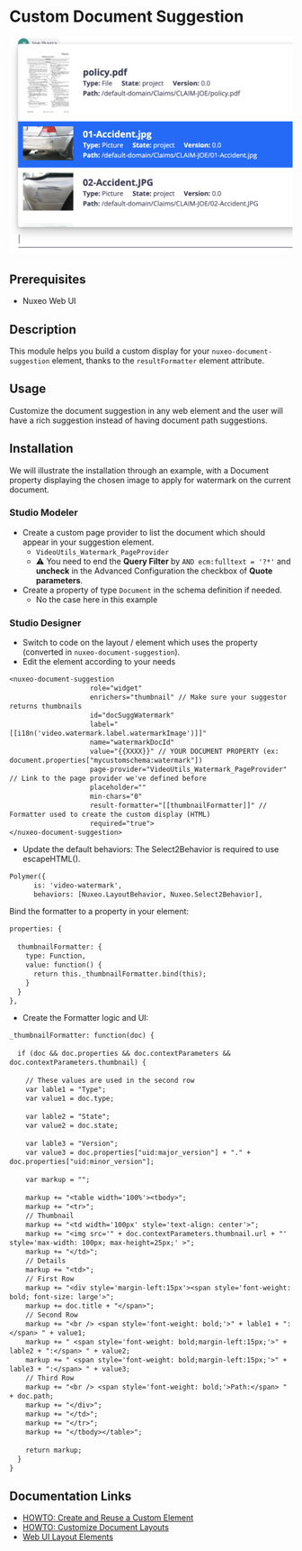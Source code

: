 # Custom Document Suggestion

![suggest result formatters picture](suggestion-result-formatters.png)

## Prerequisites

- Nuxeo Web UI

## Description

This module helps you build a custom display for your `nuxeo-document-suggestion` element, thanks to the `resultFormatter` element attribute.

## Usage

Customize the document suggestion in any web element and the user will have a rich suggestion instead of having document path suggestions.

## Installation

We will illustrate the installation through an example, with a Document property displaying the chosen image to apply for watermark on the current document.

### Studio Modeler

- Create a custom page provider to list the document which should appear in your suggestion element.
  - `VideoUtils_Watermark_PageProvider`
  - :warning: You need to end the **Query Filter** by `AND ecm:fulltext = '?*'` and **uncheck** in the Advanced Configuration the checkbox of **Quote parameters**.
- Create a property of type `Document` in the schema definition if needed.
  - No the case here in this example

### Studio Designer

- Switch to code on the layout / element which uses the property (converted in `nuxeo-document-suggestion`).
- Edit the element according to your needs

```
<nuxeo-document-suggestion
                    role="widget"
                    enrichers="thumbnail" // Make sure your suggestor returns thumbnails
                    id="docSuggWatermark"
                    label="[[i18n('video.watermark.label.watermarkImage')]]"
                    name="watermarkDocId"
                    value="{{XXXX}}" // YOUR DOCUMENT PROPERTY (ex: document.properties["mycustomschema:watermark"])
                    page-provider="VideoUtils_Watermark_PageProvider" // Link to the page provider we've defined before
                    placeholder=""
                    min-chars="0"
                    result-formatter="[[thumbnailFormatter]]" // Formatter used to create the custom display (HTML)
                    required="true">
</nuxeo-document-suggestion>
```

- Update the default behaviors: The Select2Behavior is required to use escapeHTML().
```
Polymer({
      is: 'video-watermark',
      behaviors: [Nuxeo.LayoutBehavior, Nuxeo.Select2Behavior],
```

Bind the formatter to a property in your element:

```
properties: {

  thumbnailFormatter: {
    type: Function,
    value: function() {
      return this._thumbnailFormatter.bind(this);
    }
  }
},
```

- Create the Formatter logic and UI:

```
_thumbnailFormatter: function(doc) {

  if (doc && doc.properties && doc.contextParameters && doc.contextParameters.thumbnail) {

    // These values are used in the second row
    var lable1 = "Type";
    var value1 = doc.type;

    var lable2 = "State";
    var value2 = doc.state;

    var lable3 = "Version";
    var value3 = doc.properties["uid:major_version"] + "." + doc.properties["uid:minor_version"];

    var markup = "";

    markup += "<table width='100%'><tbody>";
    markup += "<tr>";
    // Thumbnail
    markup += "<td width='100px' style='text-align: center'>";
    markup += "<img src='" + doc.contextParameters.thumbnail.url + "' style='max-width: 100px; max-height=25px;' >";
    markup += "</td>";
    // Details
    markup += "<td>";
    // First Row
    markup += "<div style='margin-left:15px'><span style='font-weight: bold; font-size: large'>";
    markup += doc.title + "</span>";
    // Second Row
    markup += "<br /> <span style='font-weight: bold;'>" + lable1 + ":</span> " + value1;
    markup += " <span style='font-weight: bold;margin-left:15px;'>" + lable2 + ":</span> " + value2;
    markup += " <span style='font-weight: bold;margin-left:15px;'>" + lable3 + ":</span> " + value3;
    // Third Row
    markup += "<br /> <span style='font-weight: bold;'>Path:</span> " + doc.path;
    markup += "</div>";
    markup += "</td>";
    markup += "</tr>";
    markup += "</tbody></table>";

    return markup;
  }
}
```


## Documentation Links

- [HOWTO: Create and Reuse a Custom Element](https://doc.nuxeo.com/nxdoc/how-to-create-and-reuse-custom-element/)
- [HOWTO: Customize Document Layouts](https://doc.nuxeo.com/nxdoc/web-ui-document-layouts/)
- [Web UI Layout Elements](https://doc.nuxeo.com/nxdoc/web-ui-layouts/)
